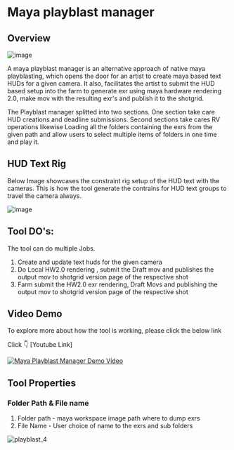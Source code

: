 # Maya playblast manager

## Overview

![image](https://github.com/chandruvfx/maya-playblast-manager/assets/45536998/a6aa15c9-567b-49cd-bcf1-b03249da7225)



A maya playblast manager is an alternative approach of native maya playblasting, which opens the door for an artist to create maya based text HUDs for a given camera. It also, facilitates the artist to submit the HUD based setup into the farm to generate exr using maya hardware rendering 2.0, make mov with the resulting
exr's and publish it to the shotgrid. 

The Playblast manager splitted into two sections. One section take care HUD creations and deadline submissions. Second sections take cares RV operations likewise
Loading all the folders containing the exrs from the given path and allow users to select multiple items of folders in one time and play it. 

## HUD Text Rig 

Below Image showcases the constraint rig setup of the HUD text with the cameras. 
This is how the tool generate the contrains for HUD text groups to travel the camera always. 

![image](https://github.com/chandruvfx/maya-playblast-manager/assets/45536998/b9628c06-beb7-42af-9864-e6f788d66cef)

## Tool DO's:
 
 The tool can do multiple Jobs. 
 
   1. Create and update text huds for the given camera 
   2. Do Local HW2.0 rendering , submit the Draft mov and publishes 
      the output mov to shotgrid version page of the respective shot 
   3. Farm submit the HW2.0 exr rendering, Draft Movs and publishing
      the output mov to shotgrid version page of the respective shot 


## Video Demo

To explore more about how the tool is working, please click the below link

Click :point_down: [Youtube Link]

[![Maya Playblast Manager Demo Video](https://img.youtube.com/vi/FN4qdxLvBrY/0.jpg)](https://youtu.be/FN4qdxLvBrY)

## Tool Properties 

### Folder Path & File name 
 1. Folder path - maya workspace image path where to dump exrs
 2. File Name - User choice of name to the exrs and sub folders
    
![playblast_4](https://github.com/chandruvfx/maya-playblast-manager/assets/45536998/71290bd7-2589-4848-a1b6-ede03e007898)

